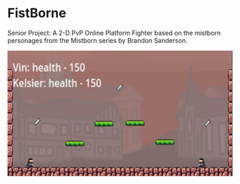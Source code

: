 # FistBorne
Senior Project: A 2-D PvP Online Platform Fighter based on the mistborn personages from the Mistborn series by Brandon Sanderson.

![Game Image](./fistborne_arena.JPG)